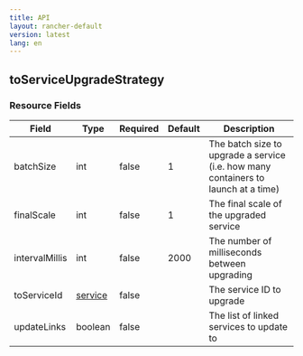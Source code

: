 ```yaml
---
title: API
layout: rancher-default
version: latest
lang: en
---
```


## toServiceUpgradeStrategy





### Resource Fields

Field | Type | Required | Default | Description
---|---|---|---|---
batchSize | int | false | 1 | The batch size to upgrade a service (i.e. how many containers to launch at a time)
finalScale | int | false | 1 | The final scale of the upgraded service
intervalMillis | int | false | 2000 | The number of milliseconds between upgrading
toServiceId | [service]({{site.baseurl}}/rancher/{{page.version}}/{{page.lang}}/api/api-resources/service/) | false |  | The service ID to upgrade
updateLinks | boolean | false |  | The list of linked services to update to

